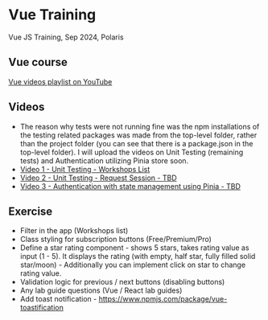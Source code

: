 # Vue Training
Vue JS Training, Sep 2024, Polaris

## Vue course
[Vue videos playlist on YouTube](https://www.youtube.com/playlist?list=PLCk2SWeTHqQjbME3mOg8fOFjHgmj8rsXt)

## Videos
- The reason why tests were not running fine was the npm installations of the testing related packages was made from the top-level folder, rather than the project folder (you can see that there is a package.json in the top-level folder). I will upload the videos on Unit Testing (remaining tests) and Authentication utilizing Pinia store soon.
- [Video 1 - Unit Testing - Workshops List](https://corporate-trainings.s3.amazonaws.com/polaris/vue-sep-2024/01-unit-testing-workshops-list.mp4)
- [Video 2 - Unit Testing - Request Session - TBD]()
- [Video 3 - Authentication with state management using Pinia - TBD]()

## Exercise
- Filter in the app (Workshops list)
- Class styling for subscription buttons (Free/Premium/Pro)
- Define a star rating component - shows 5 stars, takes rating value as input (1 - 5). It displays the rating (with empty, half star, fully filled solid star/moon) - Additionally you can implement click on star to change rating value.
- Validation logic for previous / next buttons (disabling buttons)
- Any lab guide questions (Vue / React lab guides)
- Add toast notification - https://www.npmjs.com/package/vue-toastification